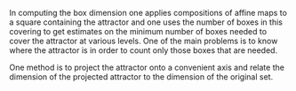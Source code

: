 In computing the box dimension one applies compositions of affine maps to a square containing the attractor and one uses the number of boxes in this covering to get estimates on the minimum number of boxes needed to cover the attractor at various levels. One of the main problems is to know where the attractor is in order to count only those boxes that are needed.

One method is to project the attractor onto a convenient axis and relate the dimension of the projected attractor to the dimension of the original set.